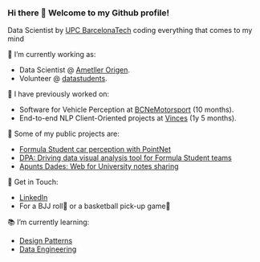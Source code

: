 ### Hi there 🫡 Welcome to my Github profile!

Data Scientist by [UPC BarcelonaTech](https://www.upc.edu/ca) coding everything that comes to my mind

🔭 I’m currently working as:
* Data Scientist @ [Ametller Origen](https://www.ametllerorigen.com/ca/).
* Volunteer @ [datastudents](https://linktr.ee/datastudents).

🙌 I have previously worked on:
* Software for Vehicle Perception at [BCNeMotorsport](https://bcnemotorsport.upc.edu/home/) (10 months).
* End-to-end NLP Client-Oriented projects at [Vinces](https://www.vincesconsulting.com/ca/) (1y 5 months).

🌳 Some of my public projects are:
* [Formula Student car perception with PointNet](https://github.com/PauMatas/PointNet-FormulaStudent-I2R)
* [DPA: Driving data visual analysis tool for Formula Student teams](https://github.com/PauMatas/DPA-visual-analytics-tool)
* [Apunts Dades: Web for University notes sharing](https://github.com/data-students/apunts-dades)

🙌 Get in Touch:
* [LinkedIn](https://www.linkedin.com/in/pau-matas/)
* For a BJJ roll🥋 or a basketball pick-up game🏀

📚 I’m currently learning:
* [Design Patterns](https://www.oreilly.com/library/view/head-first-design/0596007124/)
* [Data Engineering](https://www.oreilly.com/library/view/fundamentals-of-data/9781098108298/)

<!--
**PauMatas/PauMatas** is a ✨ _special_ ✨ repository because its `README.md` (this file) appears on your GitHub profile.

Here are some ideas to get you started:

- 🔭 I’m currently working on ...
- 🌱 I’m currently learning ...
- 👯 I’m looking to collaborate on ...
- 🤔 I’m looking for help with ...
- 💬 Ask me about ...
- 📫 How to reach me: ...
- 😄 Pronouns: ...
- ⚡ Fun fact: ...
-->

